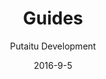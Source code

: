 ---
title: Guides
sections:
    -
        template: richTextSection
        includeGrandchildren: false
        text: "<h2 id=\"beginner\">Beginner</h2>\n<ul>\n<li><a href=\"/guides/introduction-to-the-dashboard\">Introduction to the dashboard</a></li>\n<li><a href=\"/guides/introduction-to-the-cms\">Introduction to the CMS</a></li>\n<li><a href=\"/guides/starting-a-nodejs-site\">Starting a node.js site</a></li>\n<li><a href=\"/guides/starting-a-github-pages-site\">Starting a GitHub Pages site</a></li>\n<li><a href=\"/guides/creating-a-schema/\">Creating a Schema</a></li>\n</ul>\n"
    -
        template: richTextSection
        includeGrandchildren: false
        text: "<h2 id=\"intermediate\">Intermediate</h2>\n<ul>\n<li><a href=\"/guides/synchronising-projects/\">Synchronising projects</a></li>\n<li><a href=\"/guides/https-setup/\">HTTPS setup</a></li>\n<li><a href=\"/guides/configuring-github-for-oauth-tokens/\">Configuring GitHub for OAuth tokens setup</a></li>\n<li><a href=\"/guides/running-hashbrown-as-a-service/\">Running HashBrown as a service</a></li>\n<li><a href=\"/guides/configuring-the-database/\">Configuring the database</a></li>\n</ul>\n"
    -
        text: "<h2 id=\"advanced\">Advanced</h2>\n\n<ul>\n\t<li><a href=\"/guides/creating-a-plugin/\">Creating a plugin</a></li>\n\t<li><a href=\"/guides/terminal-commands/\">Terminal commands</a></li>\n</ul>\n"
        template: richTextSection
description: 'Learn how to get along with HashBrown'
meta:
    id: bf70856caed6633b734d5b0e7b61a651305571f1
    parentId: ""
    language: en
date: '2016-9-5'
author: 'Putaitu Development'
permalink: /guides/
layout: sectionPage
---
